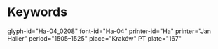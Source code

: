 # Keywords
glyph-id="Ha-04_0208"
font-id="Ha-04"
printer-id="Ha"
printer="Jan Haller"
period="1505–1525"
place="Kraków"
PT plate="167"
